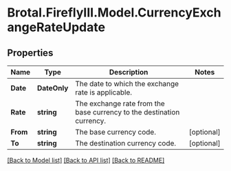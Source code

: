 # Brotal.FireflyIII.Model.CurrencyExchangeRateUpdate

## Properties

Name | Type | Description | Notes
------------ | ------------- | ------------- | -------------
**Date** | **DateOnly** | The date to which the exchange rate is applicable. | 
**Rate** | **string** | The exchange rate from the base currency to the destination currency. | 
**From** | **string** | The base currency code. | [optional] 
**To** | **string** | The destination currency code. | [optional] 

[[Back to Model list]](../../README.md#documentation-for-models) [[Back to API list]](../../README.md#documentation-for-api-endpoints) [[Back to README]](../../README.md)

